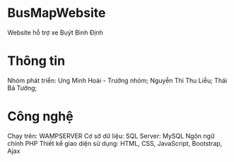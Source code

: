 # BusMapWebsite
Website hỗ trợ xe Buýt Bình Định
# Thông tin 
Nhóm phát triển: 
Ung Minh Hoài - Trưởng nhóm;
Nguyễn Thi Thu Liễu;
Thái Bá Tường;
# Công nghệ
Chạy trên: WAMPSERVER
Cơ sở dữ liệu: SQL
Server: MySQL
Ngôn ngữ chính PHP
Thiết kế giao diện sử dụng: HTML, CSS, JavaScript, Bootstrap, Ajax
